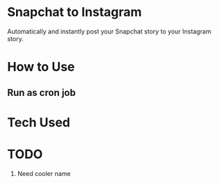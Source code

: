 # Snapchat to Instagram
Automatically and instantly post your Snapchat story to your Instagram story.  

# How to Use
## Run as cron job

# Tech Used


# TODO
1. Need cooler name
